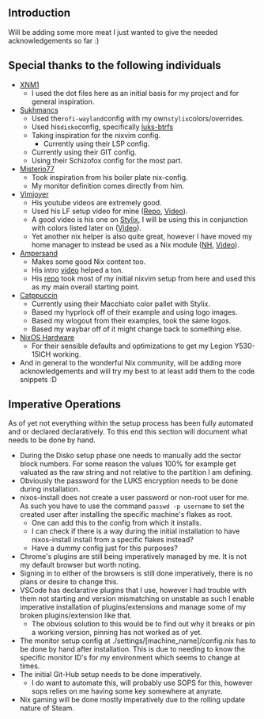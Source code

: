 ## Introduction
Will be adding some more meat I just wanted to give the needed acknowledgements so far :)

## Special thanks to the following individuals

- [XNM1](https://github.com/XNM1/linux-nixos-hyprland-config-dotfiles)
    - I used the dot files here as an initial basis for my project and for general inspiration.
- [Sukhmancs](https://github.com/sukhmancs/nixos-configs)
    - Used the`rofi-wayland`config with my own`stylix`colors/overrides.
    - Used his`disko`config, specifically [luks-btrfs](https://github.com/sukhmancs/nixos-configs/tree/f7df37cd6f994be5e5cfbaa1bc9029b8a2399813/disko/luks-btrfs-subvolumes)
    - Taking inspiration for the nixvim config.
        - Currently using their LSP config.
    - Currently using their GIT config.
    - Using their Schizofox config for the most part.
- [Misterio77](https://github.com/Misterio77/nix-config/tree/5735a6e72064c57f6cb5370d99dae72098646671)
    - Took inspiration from his boiler plate nix-config.
    - My monitor definition comes directly from him.
- [Vimjoyer](https://github.com/vimjoyer)
    - His youtube videos are extremely good.
    - Used his LF setup video for mine ([Repo](https://github.com/vimjoyer/lf-nix-video), [Video](https://www.youtube.com/watch?v=z8y_qRUYEWU)).
    - A good video is his one on [Stylix](https://github.com/danth/stylix), I will be using this in conjunction with colors listed later on ([Video](https://www.youtube.com/watch?v=ljHkWgBaQWU)).
    - Yet another nix helper is also quite great, however I have moved my home manager to instead be used as a Nix module ([NH](https://github.com/viperML/nh), [Video](https://www.youtube.com/watch?v=DnA4xNTrrqY&t=298s)).
- [Ampersand](https://www.youtube.com/@Ampersand-xc9jp)
    - Makes some good Nix content too.
    - His intro [video](https://www.youtube.com/watch?v=nLwbNhSxLd4&t=832s) helped a ton.
    - His [repo](https://github.com/Andrey0189/nixos-config) took most of my initial nixvim setup from here and used this as my main overall starting point.
- [Catppuccin](https://github.com/catppuccin/nix)
    - Currently using their Macchiato color pallet with Stylix.
    - Based my hyprlock off of their example and using logo images.
    - Based my wlogout from their examples, took the same logos.
    - Based my waybar off of it might change back to something else.
- [NixOS Hardware](https://github.com/NixOS/nixos-hardware)
    - For their sensible defaults and optimizations to get my Legion Y530-15ICH working.
- And in general to the wonderful Nix community, will be adding more acknowledgements and will try my best to at least add them to the
code snippets :D

## Imperative Operations

As of yet not everything within the setup process has been fully automated and or declared declaratively.
To this end this section will document what needs to be done by hand.

- During the Disko setup phase one needs to manually add the sector block numbers. For some reason the values 100\% for example
get valuated as the raw string and not relative to the partition I am defining.
- Obviously the password for the LUKS encryption needs to be done during installation.
- nixos-install does not create a user password or non-root user for me. As such you have to use the command `passwd -p username` to set the created user after installing
the specific machine's flakes as root.
    - One can add this to the config from which it installs.
    - I can check if there is a way during the initial installation to have nixos-install install from a specific flakes instead?
    - Have a dummy config just for this purposes?
- Chrome's plugins are still being imperatively managed by me. It is not my default browser but worth noting.
- Signing in to either of the browsers is still done imperatively, there is no plans or desire to change this.
- VSCode has declarative plugins that I use, however I had trouble with them not starting and version mismatching on unstable as such I enable imperative installation
of plugins/extensions and manage some of my broken plugins/extension like that.
    - The obvious solution to this would be to find out why it breaks or pin a working version, pinning has not worked as of yet.
- The monitor setup config at ./settings/[machine_name]/config.nix has to be done by hand after installation. This is due to needing to know
the specific monitor ID's for my environment which seems to change at times.
- The initial Git-Hub setup needs to be done imperatively.
    - I do want to automate this, will probably use SOPS for this, however sops relies on me having some key somewhere at anyrate.
- Nix gaming will be done mostly imperatively due to the rolling update nature of Steam.
